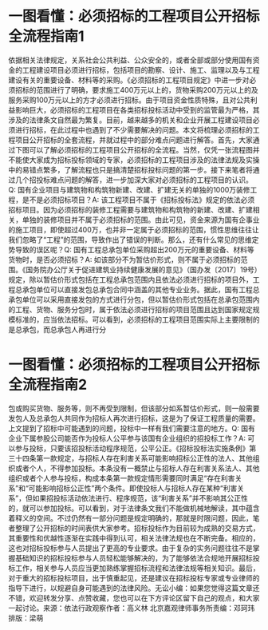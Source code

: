 # 一图看懂：必须招标的工程项目公开招标全流程指南1

依据相关法律规定，关系社会公共利益、公众安全的，或者全部或部分使用国有资金的工程建设项目必须进行招标，包括项目的勘察、设计、施工、监理以及与工程建设有关的重要设备、材料等的采购。《必须招标的工程项目规定》中进一步对必须招标的范围进行了明确，要求施工400万元以上的，货物采购200万元以上的及服务采购100万元以上的方才必须进行招标。由于项目资金性质特殊，且对公共利益影响巨大，必须招标的工程项目在各类招标投标活动中受到的监管最为严格，其涉及的法律条文自然最为繁复。目前，越来越多的机关和企业开展工程建设项目必须进行招标，在此过程中也遇到了不少需要解决的问题。本文将梳理必须招标的工程项目公开招标的全套流程，并就过程中的部分难点问题进行解答。首先，大家通过下图可以了解必须招标的工程项目公开招标的全流程。当然，仅凭一张流程图并不能使大家成为招标投标领域的专家，必须招标的工程项目涉及的法律法规及实操中的易错点繁多，了解流程也只是搞清楚招标投标问题的第一步。接下来笔者将通过几个招投标难点问题的解答，进一步加深大家对必须招标的工程项目的认识。Q: 国有企业项目与建筑物和构筑物新建、改建、扩建无关的单独的1000万装修工程，是不是必须招标项目？A: 该工程项目不属于《招标投标法》规定的依法必须招标项目。因为必须招标的装修工程需要与建筑物和构筑物的新建、改建、扩建相关，单独的装修项目并不属于必须招标的范围。由此可见，资金来源为国有企事业的施工项目，即使超过400万，也并非一定属于必须招标的范围，惯性思维往往让我们忽略了“工程”的范围，导致作出了错误的判断。那么，还有什么常见的思维定势导致的误区呢？Q: 国有工程总承包单位采购超出200万元的重要设备、材料等货物时，是否必须招标？A: 如该部分不为暂估价形式，则不属于必须招标的范围。《国务院办公厅关于促进建筑业持续健康发展的意见》（国办发〔2017〕19号）规定，除以暂估价形式包括在工程总承包范围内且依法必须进行招标的项目外，工程总承包单位可以直接发包总承包合同中涵盖的其他专业业务。据此，国有工程总承包单位可以采用直接发包的方式进行分包，但以暂估价形式包括在总承包范围内的工程、货物、服务分包时，属于依法必须进行招标的项目范围且达到国家规定规模标准的，应当依法招标。可以看到，必须招标的工程项目范围实际上主要限制的是总承包，而总承包人再进行分

# 一图看懂：必须招标的工程项目公开招标全流程指南2

包或购买货物、服务等，则不再受到限制，但该部分如系暂估价形式，则一般需要发包人及总承包人共同作为招标人再次进行招标，这是为了保证工程质量的需要。上文提到了招标中可能遇到的问题，投标中一样有我们需要注意的地方。Q: 国有企业下属参股公司能否作为投标人公平参与该国有企业组织的招投标工作？A: 可以参与投标，只要该招投标活动程序规范，公平公正。《招标投标法实施条例》第三十四条第一款规定，与招标人存在利害关系可能影响招标公正性的法人、其他组织或者个人，不得参加投标。本条没有一概禁止与招标人存在利害关系法人、其他组织或者个人参与投标，构成本条第一款规定情形需要同时满足“存在利害关系”和“可能影响招标公正性”两个条件。即使投标人与招标人存在某种“利害关系”，但如果招投标活动依法进行、程序规范，该“利害关系”并不影响其公正性的，就可以参加投标。可以看到，对于法律条文我们不能做机械地解读，其中蕴含着释义的空间。不过仍然有一部分问题是规定明确的，那就是时限问题，因此，笔者整理了公开招标的时间表供大家参考。招标投标作为目前较为成熟的交易方式，其重要性和优越性逐渐在实践中得到认可，相关法律法规也在不断完备。相应的，这也对招标投标参与人员提出了更高的专业要求。由于复杂的实务问题往往不是掌握基础知识的招标投标参与人员轻松能够解决的，为了能够依法合规地开展招标投标工作，相关参与人员应当更加熟练掌握招标流程和法律法规等相关知识。最后，对于重大的招标投标项目，出于慎重起见，还是建议在招标投标专家或专业律师的指导下进行，以规避自身可能遇到的法律风险。无讼小编：如果您觉得这篇文章还不错，欢迎转发分享、点赞收藏，您也可以在下方评论区留下自己的观点，和大家一起讨论。来源：依法行政观察作者：高义林 北京嘉观律师事务所责编：邓珂玮排版：梁萌

